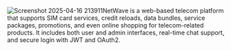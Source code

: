 ![Screenshot 2025-04-16 213911](https://github.com/user-attachments/assets/48b48d29-e2c2-4ee7-8a0c-a7b394aa3c02)NetWave is a web-based telecom platform that supports SIM card services, credit reloads, data bundles, service packages, promotions, and even online shopping for telecom-related products.
It includes both user and admin interfaces, real-time chat support, and secure login with JWT and OAuth2.


